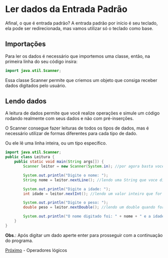 <h1>Ler dados da Entrada Padrão</h1>
Afinal, o que é entrada padrão? A entrada padrão por início é seu teclado, ela pode ser redirecionada, mas vamos utilizar só o teclado como base.

<h2>Importações</h2>
Para ler os dados é necessário que importemos uma classe, então, na primeira linha do seu código insira:

```java
import java.util.Scanner;
```

Essa classe Scanner permite que criemos um objeto que consiga receber dados digitados pelo usuário.

<h2>Lendo dados</h2>
A leitura de dados permite que você realize operações e simule um código rodando realmente com seus dados e não com pré-inserções.

O Scanner consegue fazer leituras de todos os tipos de dados, mas é necessário utilizar de formas diferentes para cada tipo de dado.

Ou ele lê uma linha inteira, ou um tipo específico.


```java
import java.util.Scanner;
public class Leitura {
    public static void main(String args[]) {
        Scanner leitor = new Scanner(System.in); //por agora basta você entender que estamos criando um Scanner para leitura. Também chamado de instanciar objeto.

        System.out.println("Digite o nome: ");
        String nome = leitor.nextLine(); //lendo uma String que voce digitar, ou, a proxima linha completa.

        System.out.println("Digite a idade: ");
        int idade = leitor.nextInt(); //lendo um valor inteiro que for digitado.

        System.out.println("Digite o peso: ");
        double peso = leitor.nextDouble(); //lendo um double quando for digitado.

        System.out.println("O nome digitado foi: " + nome + " e a idade foi: " + idade + " e o peso foi: " + peso);
    }
}
```
**Obs**.: Após digitar um dado aperte enter para prosseguir com a continuação do programa.

[Próximo](./07-OperadoresLogicos-e-Comparacao.md) - Operadores lógicos